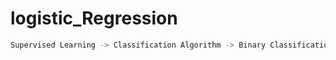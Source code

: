 # logistic_Regression
```bash
Supervised Learning -> Classification Algorithm -> Binary Classification | Multi Classification
```